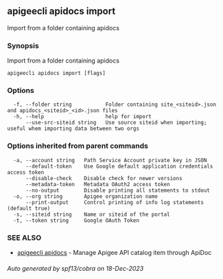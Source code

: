 ## apigeecli apidocs import

Import from a folder containing apidocs

### Synopsis

Import from a folder containing apidocs

```
apigeecli apidocs import [flags]
```

### Options

```
  -f, --folder string           Folder containing site_<siteid>.json and apidocs_<siteid>_<id>.json files
  -h, --help                    help for import
      --use-src-siteid string   Use source siteid when importing; useful whem importing data between two orgs
```

### Options inherited from parent commands

```
  -a, --account string   Path Service Account private key in JSON
      --default-token    Use Google default application credentials access token
      --disable-check    Disable check for newer versions
      --metadata-token   Metadata OAuth2 access token
      --no-output        Disable printing all statements to stdout
  -o, --org string       Apigee organization name
      --print-output     Control printing of info log statements (default true)
  -s, --siteid string    Name or siteid of the portal
  -t, --token string     Google OAuth Token
```

### SEE ALSO

* [apigeecli apidocs](apigeecli_apidocs.md)	 - Manage Apigee API catalog item through ApiDoc

###### Auto generated by spf13/cobra on 18-Dec-2023
